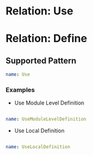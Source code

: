 # Relation: Use
# Relation: Define

## Supported Pattern
```yaml
name: Use
```
### Examples
- Use Module Level Definition
```python


```

```yaml
name: UseModuleLevelDefinition
```


- Use Local Definition

```python
```

```yaml
name: UseLocalDefinition
```

